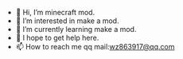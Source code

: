 - 👋 Hi, I’m minecraft mod.
- 👀 I’m interested in make a mod.
- 🌱 I’m currently learning make a mod.
- 💞️ I hope to get help here.
- 📫 How to reach me qq mail:wz863917@qq.com

<!---
wz863917/wz863917 is a ✨ special ✨ repository because its `README.md` (this file) appears on your GitHub profile.
You can click the Preview link to take a look at your changes.
--->
